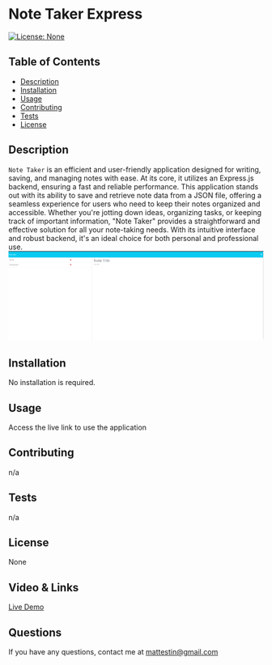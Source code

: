 # Note Taker Express
  [![License: None](https://img.shields.io/badge/license-Unlicense-blue.svg)](http://unlicense.org/)
## Table of Contents
- [Description](#description)
- [Installation](#installation)
- [Usage](#usage)
- [Contributing](#contributing)
- [Tests](#tests)
- [License](#license)

## Description
`Note Taker` is an efficient and user-friendly application designed for writing, saving, and managing notes with ease. At its core, it utilizes an Express.js backend, ensuring a fast and reliable performance. This application stands out with its ability to save and retrieve note data from a JSON file, offering a seamless experience for users who need to keep their notes organized and accessible. Whether you're jotting down ideas, organizing tasks, or keeping track of important information, "Note Taker" provides a straightforward and effective solution for all your note-taking needs. With its intuitive interface and robust backend, it's an ideal choice for both personal and professional use.
![img.png](img.png)


## Installation
No installation is required.

## Usage
Access the live link to use the application

## Contributing 
n/a

## Tests 
n/a

## License 
None


## Video  &  Links

[Live Demo](https://my-11-notetaker-f80deb15ce51.herokuapp.com/notes) 

## Questions 
If you have any questions, contact me at [mattestin@gmail.com](mailto:mattestin@gmail.com)
